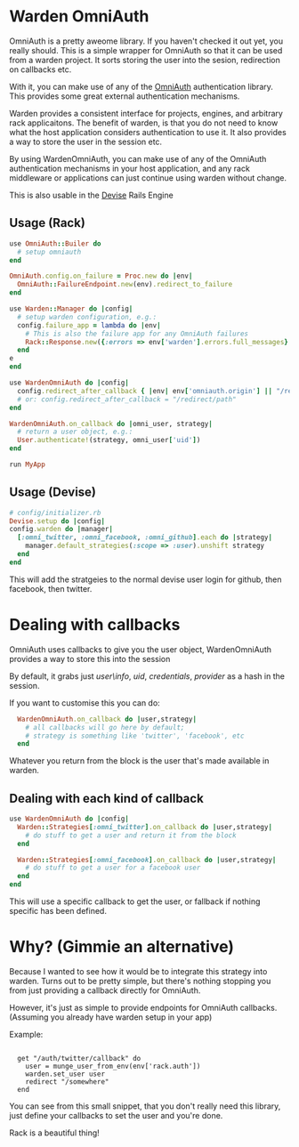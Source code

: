 # Warden OmniAuth

OmniAuth is a pretty aweome library.  If you haven't checked it out yet, you really should. This is a simple wrapper for OmniAuth so that it can be used from a warden project.  It sorts storing the user into the sesion, redirection on callbacks etc.

With it, you can make use of any of the [OmniAuth](http://github.com/intridea/omniauth) authentication library.  This provides some great external authentication mechanisms.

Warden provides a consistent interface for projects, engines, and arbitrary rack applicaitons.  The benefit of warden, is that you do not need to know what the host application considers authentication to use it.  It also provides a way to store the user in the session etc.

By using WardenOmniAuth, you can make use of any of the OmniAuth authentication mechanisms in your host application, and any rack middleware or applications can just continue using warden without change.

This is also usable in the [Devise](http://github.com/plataformatec/devise) Rails Engine
## Usage (Rack)

```ruby
use OmniAuth::Builer do
  # setup omniauth
end

OmniAuth.config.on_failure = Proc.new do |env|
  OmniAuth::FailureEndpoint.new(env).redirect_to_failure
end

use Warden::Manager do |config|
  # setup warden configuration, e.g.:
  config.failure_app = lambda do |env|
    # This is also the failure app for any OmniAuth failures
    Rack::Response.new({:errors => env['warden'].errors.full_messages}.to_json, 401).finish
  end
e
end

use WardenOmniAuth do |config|
  config.redirect_after_callback { |env| env['omniauth.origin'] || "/redirect/path" }
  # or: config.redirect_after_callback = "/redirect/path"
end

WardenOmniAuth.on_callback do |omni_user, strategy|
  # return a user object, e.g.:
  User.authenticate!(strategy, omni_user['uid'])
end

run MyApp
```

## Usage (Devise)

```ruby
# config/initializer.rb
Devise.setup do |config|
config.warden do |manager|
  [:omni_twitter, :omni_facebook, :omni_github].each do |strategy|
    manager.default_strategies(:scope => :user).unshift strategy
  end
end
```

This will add the stratgeies to the normal devise user login for github, then facebook, then twitter.

# Dealing with callbacks

OmniAuth uses callbacks to give you the user object, WardenOmniAuth provides a way to store this into the session

By default, it grabs just _user\\info_, _uid_, _credentials_, _provider_ as a hash in the session.

If you want to customise this you can do:

```ruby
  WardenOmniAuth.on_callback do |user,strategy|
    # all callbacks will go here by default;
    # strategy is something like 'twitter', 'facebook', etc
  end
```

Whatever you return from the block is the user that's made available in warden.

## Dealing with each kind of callback

```ruby
use WardenOmniAuth do |config|
  Warden::Strategies[:omni_twitter].on_callback do |user,strategy|
    # do stuff to get a user and return it from the block
  end

  Warden::Strategies[:omni_facebook].on_callback do |user,strategy|
    # do stuff to get a user for a facebook user
  end
end
```

This will use a specific callback to get the user, or fallback if nothing specific has been defined.


# Why? (Gimmie an alternative)

Because I wanted to see how it would be to integrate this strategy into warden.  Turns out to be pretty simple, but there's nothing stopping you from just providing a callback directly for OmniAuth.

However, it's just as simple to provide endpoints for OmniAuth callbacks. (Assuming you already have warden setup in your app)

Example:

<pre><code>
  get "/auth/twitter/callback" do
    user = munge_user_from_env(env['rack.auth'])
    warden.set_user user
    redirect "/somewhere"
  end
</code></pre>

You can see from this small snippet, that you don't really need this library, just define your callbacks to set the user and you're done.

Rack is a beautiful thing!
